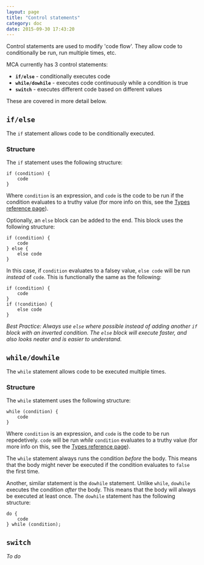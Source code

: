 ```yaml
---
layout: page
title: "Control statements"
category: doc
date: 2015-09-30 17:43:20
---
```


Control statements are used to modify 'code flow'. They allow code to conditionally be run, run multiple times, etc.

MCA currently has 3 control statements:

 - **`if/else`** - conditionally executes code
 - **`while/dowhile`** - executes code continuously while a condition is true
 - **`switch`** - executes different code based on different values

These are covered in more detail below.

## `if/else`

The `if` statement allows code to be conditionally executed. 

### Structure

The `if` statement uses the following structure:

```
if (condition) {
	code
}
```

Where `condition` is an expression, and `code` is the code to be run if the condition evaluates to a truthy value (for more info on this, see the [Types reference page]({{site.baseurl}}/doc/scopes.html)).

Optionally, an `else` block can be added to the end. This block uses the following structure:

```
if (condition) {
	code
} else {
	else code
}
```

In this case, if `condition` evaluates to a falsey value, `else code` will be run _instead_ of `code`. This is functionally the same as the following:

```
if (condition) {
	code
}
if (!condition) {
	else code
}
```

_Best Practice: Always use `else` where possible instead of adding another `if` block with an inverted condition. The `else` block will execute faster, and also looks neater and is easier to understand._

## `while/dowhile`

The `while` statement allows code to be executed multiple times.

### Structure

The `while` statement uses the following structure:

```
while (condition) {
	code
}
```

Where `condition` is an expression, and `code` is the code to be run repedetively. `code` will be run _while_ `condition` evaluates to a truthy value (for more info on this, see the [Types reference page]({{site.baseurl}}/doc/scopes.html)).

The `while` statement always runs the condition _before_ the body. This means that the body might never be executed if the condition evaluates to `false` the first time.

Another, similar statement is the `dowhile` statement. Unlike `while`, `dowhile` executes the condition _after_ the body. This means that the body will always be executed at least once. The `dowhile` statement has the following structure:

```
do {
	code
} while (condition);
```

## `switch`

_To do_